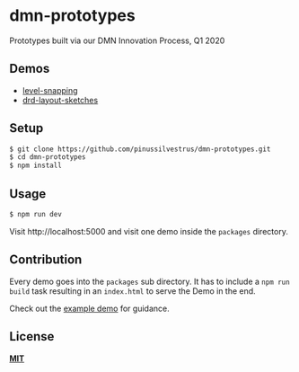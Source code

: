 # dmn-prototypes

Prototypes built via our DMN Innovation Process, Q1 2020

## Demos

 - [level-snapping](./packages/level-snapping)
 - [drd-layout-sketches](./packages/drd-layout-sketches)

## Setup

```bash
$ git clone https://github.com/pinussilvestrus/dmn-prototypes.git
$ cd dmn-prototypes
$ npm install
```

## Usage

```bash
$ npm run dev
```

Visit http://localhost:5000 and visit one demo inside the `packages` directory.

## Contribution

Every demo goes into the `packages` sub directory. It has to include a `npm run build` task resulting in an `index.html` to serve the Demo in the end. 

Check out the [example demo](./packages/example) for guidance.

## License

[**MIT**](./LICENSE)

